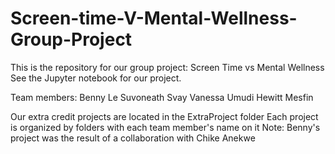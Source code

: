 # Screen-time-V-Mental-Wellness-Group-Project

This is the repository for our group project: Screen Time vs Mental Wellness
See the Jupyter notebook for our project.

Team members:
Benny Le 
Suvoneath Svay 
Vanessa Umudi 
Hewitt Mesfin

Our extra credit projects are located in the ExtraProject folder
Each project is organized by folders with each team member's name on it
Note: Benny's project was the result of a collaboration with Chike Anekwe
